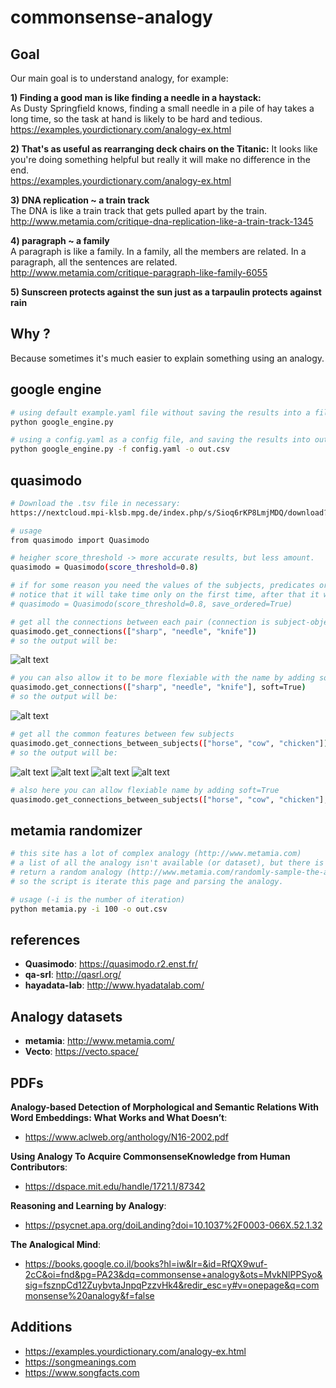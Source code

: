 # commonsense-analogy

## Goal
Our main goal is to understand analogy, for example:  

**1) Finding a good man is like finding a needle in a haystack:**  
As Dusty Springfield knows, finding a small needle in a pile of hay takes a long time, so the task at hand is likely to be hard and tedious.  
https://examples.yourdictionary.com/analogy-ex.html  
  
**2) That's as useful as rearranging deck chairs on the Titanic:**
 It looks like you're doing something helpful but really it will make no difference in the end.  
 https://examples.yourdictionary.com/analogy-ex.html  
  
**3) DNA replication ~ a train track**  
The DNA is like a train track that gets pulled apart by the train.  
http://www.metamia.com/critique-dna-replication-like-a-train-track-1345  
  
**4) paragraph ~ a family**  
A paragraph is like a family. In a family, all the members are related. In a paragraph, all the sentences are related.  
http://www.metamia.com/critique-paragraph-like-family-6055  

**5) Sunscreen protects against the sun just as a tarpaulin protects against rain**
  
## Why ?
Because sometimes it's much easier to explain something using an analogy.  

## google engine
```bash
# using default example.yaml file without saving the results into a file
python google_engine.py

# using a config.yaml as a config file, and saving the results into out.csv
python google_engine.py -f config.yaml -o out.csv
```

## quasimodo
```bash
# Download the .tsv file in necessary: 
https://nextcloud.mpi-klsb.mpg.de/index.php/s/Sioq6rKP8LmjMDQ/download?path=%2FLatest&files=quasimodo43.tsv

# usage
from quasimodo import Quasimodo

# heigher score_threshold -> more accurate results, but less amount.
quasimodo = Quasimodo(score_threshold=0.8)

# if for some reason you need the values of the subjects, predicates or objects, as an ordered list
# notice that it will take time only on the first time, after that it will use the saved files
# quasimodo = Quasimodo(score_threshold=0.8, save_ordered=True)
```

```bash
# get all the connections between each pair (connection is subject-object relationship)
quasimodo.get_connections(["sharp", "needle", "knife"])
# so the output will be:  
```
![alt text](https://github.com/shaharjacob/commonsense-analogy/blob/main/images/get_connections.png?raw=true)  

```bash
# you can also allow it to be more flexiable with the name by adding soft=True
quasimodo.get_connections(["sharp", "needle", "knife"], soft=True)
# so the output will be:  
```
![alt text](https://github.com/shaharjacob/commonsense-analogy/blob/main/images/get_connections_soft.png?raw=true)  

```bash
# get all the common features between few subjects
quasimodo.get_connections_between_subjects(["horse", "cow", "chicken"])
# so the output will be:  
```
![alt text](https://github.com/shaharjacob/commonsense-analogy/blob/main/images/get_connections_between_subjects_1.png?raw=true)
![alt text](https://github.com/shaharjacob/commonsense-analogy/blob/main/images/get_connections_between_subjects_2.png?raw=true)
![alt text](https://github.com/shaharjacob/commonsense-analogy/blob/main/images/get_connections_between_subjects_3.png?raw=true)
![alt text](https://github.com/shaharjacob/commonsense-analogy/blob/main/images/get_connections_between_subjects_4.png?raw=true)  

```bash
# also here you can allow flexiable name by adding soft=True
quasimodo.get_connections_between_subjects(["horse", "cow", "chicken"], soft=True)
```

## metamia randomizer
```bash
# this site has a lot of complex analogy (http://www.metamia.com)
# a list of all the analogy isn't available (or dataset), but there is a page which
# return a random analogy (http://www.metamia.com/randomly-sample-the-analogy-database).
# so the script is iterate this page and parsing the analogy.

# usage (-i is the number of iteration)
python metamia.py -i 100 -o out.csv
```


## references
- **Quasimodo**: https://quasimodo.r2.enst.fr/  
- **qa-srl**: http://qasrl.org/  
- **hayadata-lab**: http://www.hyadatalab.com/  

## Analogy datasets
- **metamia**: http://www.metamia.com/
- **Vecto**: https://vecto.space/
  
## PDFs
**Analogy-based Detection of Morphological and Semantic Relations With Word Embeddings: What Works and What Doesn’t**:  
- https://www.aclweb.org/anthology/N16-2002.pdf

**Using Analogy To Acquire CommonsenseKnowledge from Human Contributors**:  
- https://dspace.mit.edu/handle/1721.1/87342  
  
**Reasoning and Learning by Analogy**:  
- https://psycnet.apa.org/doiLanding?doi=10.1037%2F0003-066X.52.1.32  
  
**The Analogical Mind**:  
- https://books.google.co.il/books?hl=iw&lr=&id=RfQX9wuf-2cC&oi=fnd&pg=PA23&dq=commonsense+analogy&ots=MvkNlPPSyo&sig=fsznpCd12ZuybvtaJnpqPzzvHk4&redir_esc=y#v=onepage&q=commonsense%20analogy&f=false   


## Additions
- https://examples.yourdictionary.com/analogy-ex.html  
- https://songmeanings.com
- https://www.songfacts.com

